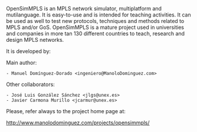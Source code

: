 OpenSimMPLS is an MPLS network simulator, multiplatform and mutilanguage. It is easy-to-use and is intended for teaching activities. It can be used as well to test new protocols, techniques and methods related to MPLS and/or GoS. OpenSimMPLS is a mature project used in universities and companies in more tan 130 different countries to teach, research and design MPLS networks.

It is developed by:

  Main author:

    - Manuel Domínguez-Dorado <ingeniero@ManoloDominguez.com>
   
  Other collaborators:
  
    - José Luis González Sánchez <jlgs@unex.es>
    - Javier Carmona Murillo <jcarmur@unex.es>
    
    

Please, refer always to the project home page at:

http://www.manolodominguez.com/projects/opensimmpls/
